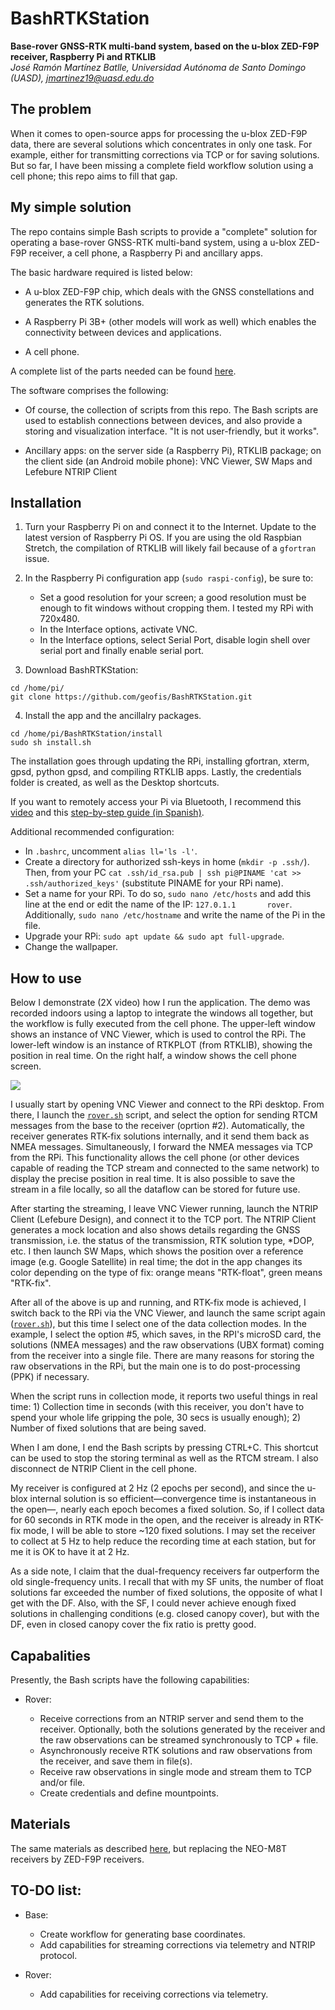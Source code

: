 # BashRTKStation

**Base-rover GNSS-RTK multi-band system, based on the u-blox ZED-F9P receiver, Raspberry Pi and RTKLIB** <br>
*José Ramón Martínez Batlle, Universidad Autónoma de Santo Domingo (UASD), jmartinez19@uasd.edu.do*


## The problem

When it comes to open-source apps for processing the u-blox ZED-F9P data, there are several solutions which concentrates in only one task. For example, either for transmitting corrections via TCP or for saving solutions. But so far, I have been missing a complete field workflow solution using a cell phone; this repo aims to fill that gap.

## My simple solution

The repo contains simple Bash scripts to provide a "complete" solution for operating a base-rover GNSS-RTK multi-band system, using a u-blox ZED-F9P receiver, a cell phone, a Raspberry Pi and ancillary apps.

The basic hardware required is listed below:

- A u-blox ZED-F9P chip, which deals with the GNSS constellations and generates the RTK solutions.

- A Raspberry Pi 3B+ (other models will work as well) which enables the connectivity between devices and applications.

- A cell phone.

A complete list of the parts needed can be found [here](https://github.com/geofis/TouchRTKStation).

The software comprises the following:

- Of course, the collection of scripts from this repo. The Bash scripts are used to establish connections between devices, and also provide a storing and visualization interface. "It is not user-friendly, but it works".

- Ancillary apps: on the server side (a Raspberry Pi), RTKLIB package; on the client side (an Android mobile phone): VNC Viewer, SW Maps and Lefebure NTRIP Client

## Installation

1. Turn your Raspberry Pi on and connect it to the Internet. Update to the latest version of Raspberry Pi OS. If you are using the old Raspbian Stretch, the compilation of RTKLIB will likely fail because of a `gfortran` issue.

2. In the Raspberry Pi configuration app (`sudo raspi-config`), be sure to:

    - Set a good resolution for your screen; a good resolution must be enough to fit windows without cropping them. I tested my RPi with 720x480.
    - In the Interface options, activate VNC.
    - In the Interface options, select Serial Port, disable login shell over serial port and finally enable serial port.

3. Download BashRTKStation:

```
cd /home/pi/
git clone https://github.com/geofis/BashRTKStation.git
```
4. Install the app and the ancillalry packages.

```
cd /home/pi/BashRTKStation/install
sudo sh install.sh
```

The installation goes through updating the RPi, installing gfortran, xterm, gpsd, python gpsd, and compiling RTKLIB apps. Lastly, the credentials folder is created, as well as the Desktop shortcuts.

If you want to remotely access your Pi via Bluetooth, I recommend this [video](https://www.youtube.com/watch?v=zumnEOAk9aI) and this [step-by-step guide (in Spanish)](https://github.com/geofis/TouchRTKStation/blob/master/install/notas_para_configurar_bluetooth_punto_acceso_red).

Additional recommended configuration:

- In `.bashrc`, uncomment `alias ll='ls -l'`.
- Create a directory for authorized ssh-keys in home (`mkdir -p .ssh/`). Then, from your PC `cat .ssh/id_rsa.pub | ssh pi@PINAME 'cat >> .ssh/authorized_keys'` (substitute PINAME for your RPi name).
- Set a name for your RPi. To do so, `sudo nano /etc/hosts` and add this line at the end or edit the name of the IP: `127.0.1.1       rover`. Additionally, `sudo nano /etc/hostname` and write the name of the Pi in the file.
- Upgrade your RPi: `sudo apt update && sudo apt full-upgrade`.
- Change the wallpaper.

## How to use

Below I demonstrate (2X video) how I run the application. The demo was recorded indoors using a laptop to integrate the windows all together, but the workflow is fully executed from the cell phone. The upper-left window shows an instance of VNC Viewer, which is used to control the RPi. The lower-left window is an instance of RTKPLOT (from RTKLIB), showing the position in real time. On the right half, a window shows the cell phone screen.

![](img/showcase.gif)

I usually start by opening VNC Viewer and connect to the RPi desktop. From there, I launch the [`rover.sh`](rover.sh) script, and select the option for sending RTCM messages from the base to the receiver (oprtion #2). Automatically, the receiver generates RTK-fix solutions internally, and it send them back as NMEA messages. Simultaneously, I forward the NMEA messages via TCP from the RPi. This functionality allows the cell phone (or other devices capable of reading the TCP stream and connected to the same network) to display the precise position in real time. It is also possible to save the stream in a file locally, so all the dataflow can be stored for future use.

After starting the streaming, I leave VNC Viewer running, launch the NTRIP Client (Lefebure Design), and connect it to the TCP port. The NTRIP Client generates a mock location and also shows details regarding the GNSS transmission, i.e. the status of the transmission, RTK solution type, *DOP, etc. I then launch SW Maps, which shows the position over a reference image (e.g. Google Satellite) in real time; the dot in the app changes its color depending on the type of fix: orange means "RTK-float", green means "RTK-fix".

After all of the above is up and running, and RTK-fix mode is achieved, I switch back to the RPi via the VNC Viewer, and launch the same script again ([`rover.sh`](rover.sh)), but this time I select one of the data collection modes. In the example, I select the option #5, which saves, in the RPI's microSD card, the solutions (NMEA messages) and the raw observations (UBX format) coming from the receiver into a single file. There are many reasons for storing the raw observations in the RPi, but the main one is to do post-processing (PPK) if necessary.

When the script runs in collection mode, it reports two useful things in real time: 1) Collection time in seconds (with this receiver, you don't have to spend your whole life gripping the pole, 30 secs is usually enough); 2) Number of fixed solutions that are being saved.

When I am done, I end the Bash scripts by pressing CTRL+C. This shortcut can be used to stop the storing terminal as well as the RTCM stream. I also disconnect de NTRIP Client in the cell phone.

My receiver is configured at 2 Hz (2 epochs per second), and since the u-blox internal solution is so efficient&mdash;convergence time is instantaneous in the open&mdash;, nearly each epoch becomes a fixed solution. So, if I collect data for 60 seconds in RTK mode in the open, and the receiver is already in RTK-fix mode, I will be able to store ~120 fixed solutions. I may set the receiver to collect at 5 Hz to help reduce the recording time at each station, but for me it is OK to have it at 2 Hz.

As a side note, I claim that the dual-frequency receivers far outperform the old single-frequency units. I recall that with my SF units, the number of float solutions far exceeded the number of fixed solutions, the opposite of what I get with the DF. Also, with the SF, I could never achieve enough fixed solutions in challenging conditions (e.g. closed canopy cover), but with the DF, even in closed canopy cover the fix ratio is pretty good.

## Capabalities

Presently, the Bash scripts have the following capabilities:

- Rover:

  - Receive corrections from an NTRIP server and send them to the receiver. Optionally, both the solutions generated by the receiver and the raw observations can be streamed synchronously to TCP + file.
  - Asynchronously receive RTK solutions and raw observations from the receiver, and save them in file(s).
  - Receive raw observations in single mode and stream them to TCP and/or file.
  - Create credentials and define mountpoints.

## Materials

The same materials as described [here](https://github.com/geofis/TouchRTKStation), but replacing the NEO-M8T receivers by ZED-F9P receivers.

## TO-DO list:

- Base:
  - Create workflow for generating base coordinates.
  - Add capabilities for streaming corrections via telemetry and NTRIP protocol.

- Rover:
  - Add capabilities for receiving corrections via telemetry.
